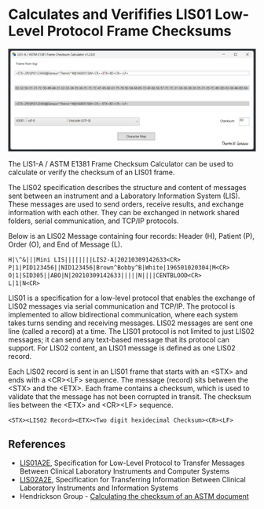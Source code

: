 # Calculates and Verififies LIS01 Low-Level Protocol Frame Checksums



![image-20250314201901833](./README.assets/image-20250314201901833.png) 



The LIS1-A / ASTM E1381 Frame Checksum Calculator can be used to calculate or verify the checksum of an LIS01 frame.

The LIS02 specification describes the structure and content of messages sent between an instrument and a Laboratory Information System (LIS). These messages are used to send orders, receive results, and exchange information with each other. They can be exchanged in network shared folders, serial communication, and TCP/IP protocols.

Below is an LIS02 Message containing four records: Header (H), Patient (P), Order (O), and End of Message (L).

```
H|\^&|||Mini LIS||||||||LIS2-A|20210309142633<CR>
P|1|PID123456||NID123456|Brown^Bobby^B|White|196501020304|M<CR>
O|1|SID305||ABO|N|20210309142633|||||N||||CENTBLOOD<CR>
L|1|N<CR>
```

LIS01 is a specification for a low-level protocol that enables the exchange of LIS02 messages via serial communication and TCP/IP. The protocol is implemented to allow bidirectional communication, where each system takes turns sending and receiving messages. LIS02 messages are sent one line (called a record) at a time. The LIS01 protocol is not limited to just LIS02 messages; it can send any text-based message that its protocol can support. For LIS02 content, an LIS01 message is defined as one LIS02 record.

Each LIS02 record is sent in an LIS01 frame that starts with an \<STX> and ends with a \<CR>\<LF> sequence. The message (record) sits between the \<STX> and the \<ETX>. Each frame contains a checksum, which is used to validate that the message has not been corrupted in transit. The checksum lies between the  \<ETX> and \<CR>\<LF> sequence.

```
<STX><LIS02 Record><ETX><Two digit hexidecimal Checksum><CR><LF>
```

## References

- [LIS01A2E](https://clsi.org/standards/products/automation-and-informatics/documents/lis01/), Specification for Low-Level Protocol to Transfer Messages Between Clinical Laboratory Instruments and Computer Systems
- [LIS02A2E](https://clsi.org/standards/products/automation-and-informatics/documents/lis02), Specification for Transferring Information Between Clinical Laboratory Instruments and Information Systems
- Hendrickson Group - [Calculating the checksum of an ASTM document](https://www.hendricksongroup.com/code_003.aspx) 























